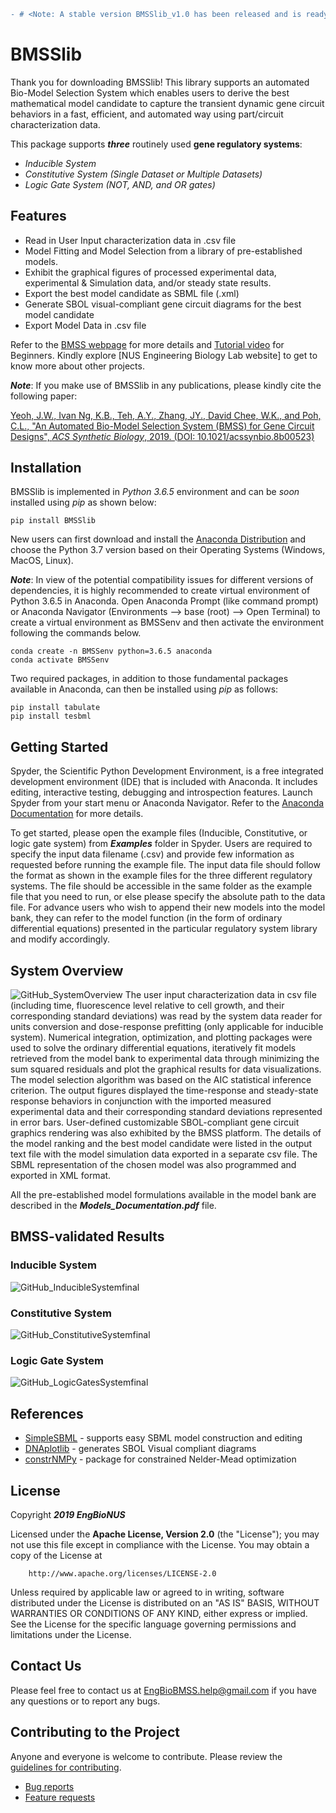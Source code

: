 ```diff
- # <Note: A stable version BMSSlib_v1.0 has been released and is ready for download. However, the BMSS system here is still under development, and the package will be pip-installable after a while>
```

# BMSSlib

Thank you for downloading BMSSlib! This library supports an automated Bio-Model Selection System which enables users to derive the best mathematical model candidate to capture the transient dynamic gene circuit behaviors in a fast, efficient, and automated way using part/circuit characterization data.

This package supports __*three*__ routinely used __gene regulatory systems__:
 
- *Inducible System*
- *Constitutive System (Single Dataset or Multiple Datasets)*
- *Logic Gate System (NOT, AND, and OR gates)*

## Features

- Read in User Input characterization data in .csv file
- Model Fitting and Model Selection from a library of pre-established models.
- Exhibit the graphical figures of processed experimental data, experimental & Simulation data, and/or steady state results.    
- Export the best model candidate as SBML file (.xml)
- Generate SBOL visual-compliant gene circuit diagrams for the best model candidate 
- Export Model Data in .csv file

Refer to the [BMSS webpage] for more details and [Tutorial video] for Beginners. Kindly explore [NUS Engineering Biology Lab website] to get to know more about other projects.  

__*Note*__: If you make use of BMSSlib in any publications, please kindly cite the following paper:

<a href="https://pubs.acs.org/doi/10.1021/acssynbio.8b00523">Yeoh, J.W., Ivan Ng, K.B., Teh, A.Y., Zhang, JY., David Chee, W.K., and Poh, C.L., "An Automated Bio-Model Selection System (BMSS) for Gene Circuit Designs", _ACS Synthetic Biology_, 2019. (DOI: 10.1021/acssynbio.8b00523)</a>

## Installation

BMSSlib is implemented in *Python 3.6.5* environment and can be *soon* installed using *pip* as shown below:  

```
pip install BMSSlib
```
New users can first download and install the [Anaconda Distribution] and choose the Python 3.7 version based on their Operating Systems (Windows, MacOS, Linux).  

__*Note*__: In view of the potential compatibility issues for different versions of dependencies, it is highly recommended to create virtual environment of Python 3.6.5 in Anaconda. Open Anaconda Prompt (like command prompt) or Anaconda Navigator (Environments --> base (root) --> Open Terminal) to create a virtual environment as BMSSenv and then activate the environment following the commands below.    
```
conda create -n BMSSenv python=3.6.5 anaconda
conda activate BMSSenv
```
Two required packages, in addition to those fundamental packages available in Anaconda, can then be installed using *pip* as follows:
```
pip install tabulate
pip install tesbml
```

## Getting Started
Spyder, the Scientific Python Development Environment, is a free integrated development environment (IDE) that is included with Anaconda. It includes editing, interactive testing, debugging and introspection features. Launch Spyder from your start menu or Anaconda Navigator. Refer to the [Anaconda Documentation] for more details.  

To get started, please open the example files (Inducible, Constitutive, or logic gate system) from __*Examples*__ folder in Spyder. Users are required to specify the input data filename (.csv) and provide few information as requested before running the example file. The input data file should follow the format as shown in the example files for the three different regulatory systems. The file should be accessible in the same folder as the example file that you need to run, or else please specify the absolute path to the data file. For advance users who wish to append their new models into the model bank, they can refer to the model function (in the form of ordinary differential equations) presented in the particular regulatory system library and modify accordingly. 

## System Overview
![GitHub_SystemOverview](https://user-images.githubusercontent.com/32381993/57119532-8dee2b80-6d9d-11e9-9126-3208d641b662.png)
The user input characterization data in csv file (including time, fluorescence level relative to cell growth, and their corresponding standard deviations) was read by the system data reader for units conversion and dose-response prefitting (only applicable for inducible system). Numerical integration, optimization, and plotting packages were used to solve the ordinary differential equations, iteratively fit models retrieved from the model bank to experimental data through minimizing the sum squared residuals and plot the graphical results for data visualizations. The model selection algorithm was based on the AIC statistical inference criterion. The output figures displayed the time-response and steady-state response behaviors in conjunction with the imported measured experimental data and their corresponding standard deviations represented in error bars. User-defined customizable SBOL-compliant gene circuit graphics rendering was also exhibited by the BMSS platform. The details of the model ranking and the best model candidate were listed in the output text file with the model simulation data exported in a separate csv file. The SBML representation of the chosen model was also programmed and exported in XML format.

All the pre-established model formulations available in the model bank are described in the __*Models_Documentation.pdf*__ file. 

## BMSS-validated Results
### Inducible System
![GitHub_InducibleSystemfinal](https://user-images.githubusercontent.com/32381993/57120369-9184b100-6da3-11e9-9e7b-e3e3d47f0fcf.png)

### Constitutive System
![GitHub_ConstitutiveSystemfinal](https://user-images.githubusercontent.com/32381993/57120265-cf350a00-6da2-11e9-89ad-84f9b1335309.png)

### Logic Gate System
![GitHub_LogicGatesSystemfinal](https://user-images.githubusercontent.com/32381993/57120321-38b51880-6da3-11e9-8407-4c0ca017068d.png)


## References
* [SimpleSBML]  - supports easy SBML model construction and editing
* [DNAplotlib]  - generates SBOL Visual compliant diagrams
* [constrNMPy]  - package for constrained Nelder-Mead optimization

## License

Copyright __*2019 EngBioNUS*__

Licensed under the __Apache License, Version 2.0__ (the "License"); you may not use this file except in compliance with the License.
You may obtain a copy of the License at
```
    http://www.apache.org/licenses/LICENSE-2.0
```
Unless required by applicable law or agreed to in writing, software distributed under the License is distributed on an "AS IS" BASIS,
WITHOUT WARRANTIES OR CONDITIONS OF ANY KIND, either express or implied. See the License for the specific language governing permissions and limitations under the License.

## Contact Us
Please feel free to contact us at EngBioBMSS.help@gmail.com if you have any questions or to report any bugs.

## Contributing to the Project
Anyone and everyone is welcome to contribute. Please review the [guidelines for contributing](CONTRIBUTING.md).

* [Bug reports](CONTRIBUTING.md#bugs)
* [Feature requests](CONTRIBUTING.md#features)


[//]: # (These are reference links used in the body of this note and get stripped out when the markdown processor does its job. There is no need to format nicely because it shouldn't be seen. Thanks SO - http://stackoverflow.com/questions/4823468/store-comments-in-markdown-syntax)


   [SimpleSBML]: <https://github.com/sys-bio/simplesbml>
   [DNAplotlib]: <https://github.com/VoigtLab/dnaplotlib>
   [constrNMPy]: <https://github.com/alexblaessle/constrNMPy>
   [Anaconda Distribution]: <https://www.anaconda.com/distribution/>
   [Anaconda Documentation]: <https://docs.anaconda.com/anaconda/user-guide/getting-started/>
   [Engineering Biology Lab website]: <http://www.bioeng.nus.edu.sg/engbio/index.html>
   [BMSS webpage]: <http://www.bioeng.nus.edu.sg/engbio/software.html>
   [Tutorial video]: <https://youtu.be/IpTz3ei4Ct8>
 


